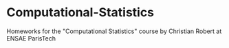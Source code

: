 # Computational-Statistics
Homeworks for the "Computational Statistics" course by Christian Robert at ENSAE ParisTech
